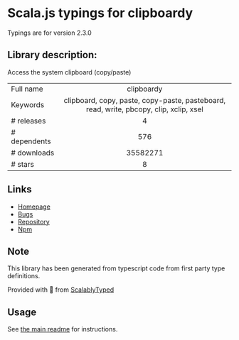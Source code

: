 
# Scala.js typings for clipboardy

Typings are for version 2.3.0

## Library description:
Access the system clipboard (copy/paste)

|                    |                 |
| ------------------ | :-------------: |
| Full name          | clipboardy |
| Keywords           | clipboard, copy, paste, copy-paste, pasteboard, read, write, pbcopy, clip, xclip, xsel |
| # releases         | 4 |
| # dependents       | 576 |
| # downloads        | 35582271 |
| # stars            | 8 |

## Links
- [Homepage](https://github.com/sindresorhus/clipboardy#readme)
- [Bugs](https://github.com/sindresorhus/clipboardy/issues)
- [Repository](https://github.com/sindresorhus/clipboardy)
- [Npm](https://www.npmjs.com/package/clipboardy)
    


## Note
This library has been generated from typescript code from first party type definitions.

Provided with :purple_heart: from [ScalablyTyped](https://github.com/oyvindberg/ScalablyTyped)

## Usage
See [the main readme](../../readme.md) for instructions.


